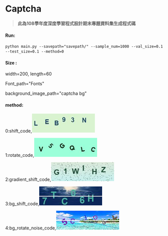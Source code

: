 # Captcha 



>  **此為108學年度深度學習程式設計期末專題資料集生成程式碼**



#### Run:

```
python main.py --savepath="savepath/" --sample_num=1000 --val_size=0.1 --test_size=0.1 --method=0
```



#### Size :

width=200, length=60

Font_path="Fonts"

background_image_path="captcha bg"



#### method:

0:shift_code,![0_shift_code](example_img\0_shift_code.jpg)

1:rotate_code,![1_rotate_code](example_img\1_rotate_code.jpg)

2:gradient_shift_code,![2_gradient_shift_code](example_img\2_gradient_shift_code.jpg)

3:bg_shift_code,![3_bg_shift_code](example_img\3_bg_shift_code.jpg)

4:bg_rotate_noise_code,![4_bg_rotate_noise_code](example_img\4_bg_rotate_noise_code.jpg)

